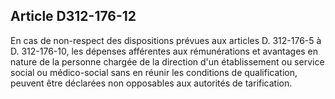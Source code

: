 ## Article D312-176-12

En cas de non-respect des dispositions prévues aux articles D. 312-176-5 à D. 312-176-10, les dépenses
afférentes aux rémunérations et avantages en nature de la personne chargée de la direction d'un établissement
ou service social ou médico-social sans en réunir les conditions de qualification, peuvent être déclarées non
opposables aux autorités de tarification.

